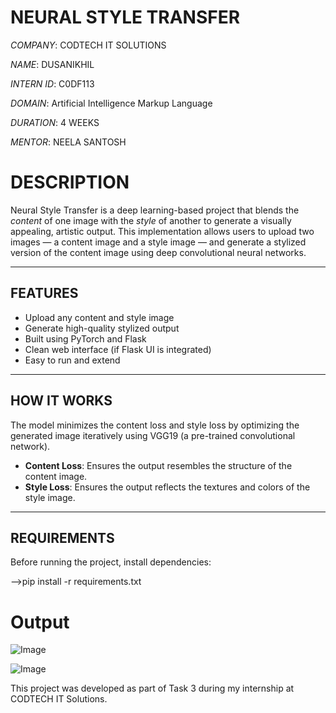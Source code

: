# NEURAL STYLE TRANSFER
*COMPANY*: CODTECH IT SOLUTIONS

*NAME*: DUSANIKHIL

*INTERN ID*: C0DF113

*DOMAIN*: Artificial Intelligence Markup Language

*DURATION*: 4 WEEKS

*MENTOR*: NEELA SANTOSH



#  DESCRIPTION

Neural Style Transfer is a deep learning-based project that blends the *content* of one image with the *style* of another to generate a visually appealing, artistic output. This implementation allows users to upload two images — a content image and a style image — and generate a stylized version of the content image using deep convolutional neural networks.

---

##  FEATURES

- Upload any content and style image
- Generate high-quality stylized output
- Built using PyTorch and Flask
- Clean web interface (if Flask UI is integrated)
- Easy to run and extend

---

##  HOW IT WORKS

The model minimizes the content loss and style loss by optimizing the generated image iteratively using VGG19 (a pre-trained convolutional network).

- **Content Loss**: Ensures the output resembles the structure of the content image.
- **Style Loss**: Ensures the output reflects the textures and colors of the style image.

---

##  REQUIREMENTS

Before running the project, install dependencies:

-->pip install -r requirements.txt

# Output

![Image](https://github.com/user-attachments/assets/74109470-6dc5-474d-8ee8-a6eef0098735)

![Image](https://github.com/user-attachments/assets/d975fd7b-1ada-4f2d-9ac7-db0371aaf1ea)


This project was developed as part of Task 3 during my internship at CODTECH IT Solutions.
